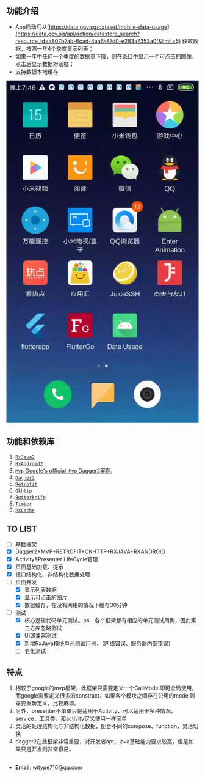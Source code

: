 ## 功能介绍
- App启动后从[https://data.gov.sg/dataset/mobile-data-usage](https://data.gov.sg/api/action/datastore_search?resource_id=a807b7ab-6cad-4aa6-87d0-e283a7353a0f&limit=5) 获取数据，按照一年4个季度显示列表；
- 如果一年中任何一个季度的数据量下降，则在条目中显示一个可点击的图像，点击后显示数据对话框；
- 支持数据本地缓存


![image](https://github.com/Witype/SPHTech/blob/master/demo.gif)

## 功能和依赖库
1. [`RxJava2`](https://github.com/ReactiveX/RxJava)
2. [`RxAndroid2`](https://github.com/ReactiveX/RxAndroid)
3. [`Mvp` Google's official` Mvp` Dagger2案例.](https://github.com/googlesamples/android-architecture/tree/todo-mvp-dagger/)
4. [`Dagger2`](https://github.com/google/dagger)
5. [`Retrofit`](https://github.com/square/retrofit)
6. [`Okhttp`](https://github.com/square/okhttp)
7. [`Butterknife`](https://github.com/JakeWharton/butterknife)
8.  [`Timber`](https://github.com/JakeWharton/timber)
9.  [`RxCache`](https://github.com/VictorAlbertos/RxCache)

## TO LIST
- [ ]  基础框架
  - [x] Dagger2+MVP+RETROFIT+OKHTTP+RXJAVA+RXANDROID
  - [x] Activity&Presenter LifeCycle管理
  - [x] 页面基础加载、提示
  - [x] 接口结构化、非结构化数据处理
- [ ] 页面开发
  - [x] 显示列表数据
  - [x] 显示可点击的图片
  - [x] 数据缓存，在没有网络的情况下缓存30分钟
- [ ] 测试
  - [x] 核心逻辑代码单元测试。ps：各个框架都有相应的单元测试用例，因此第三方库忽略测试
  - [x] UI即兼容测试
  - [x] 新增RxJava模块单元测试用例，（网络错误、服务器内部错误）
  - [ ] 老化测试

## 特点
1. 相较于google的mvp框架，此框架只需要定义一个CallModel即可全局使用，而google需要定义很多的constract，如果各个模块之间存在公用的model则需要重新定义，比较麻烦。
2. 另外，presenter不单单只是适用于Activity，可以适用于多种情况，service、工具类，和activity定义使用一样简单
3. 灵活的处理结构化与非结构化数据，配合不同的compose、function，灵活切换
4. dagger2在此框架非常重要，对开发者apt、java基础能力要求较高，但是如果只是开发则非常容易。

## 
* **Email**: <witype716@qq.com>  
